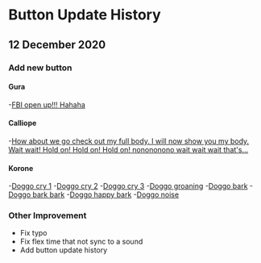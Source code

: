 
# Button Update History

## 12 December 2020

### Add new button

#### Gura

-[FBI open up!!! Hahaha](public/sound/gura/fbi-open-up.mp3)

#### Calliope

-[How about we go check out my full body. I will now show you my body. Wait wait! Hold on! Hold on! Hold on! nonononono wait wait wait that's...](public/sound/calliope/i-will-now-show-you-my-body.mp3)

#### Korone

-[Doggo cry 1](public/sound/korone/a-puppy-cry-1.mp3)
-[Doggo cry 2](public/sound/korone/a-puppy-cry-2.mp3)
-[Doggo cry 3](public/sound/korone/a-puppy-cry-3.mp3)
-[Doggo groaning](public/sound/korone/a-puppy-groaning.mp3)
-[Doggo bark](public/sound/korone/bark.mp3)
-[Doggo bark bark](public/sound/korone/bark-bark.mp3)
-[Doggo happy bark](public/sound/korone/happy-bark.mp3)
-[Doggo noise](public/sound/korone/puppy-noise.mp3)

### Other Improvement

- Fix typo
- Fix flex time that not sync to a sound
- Add button update history
